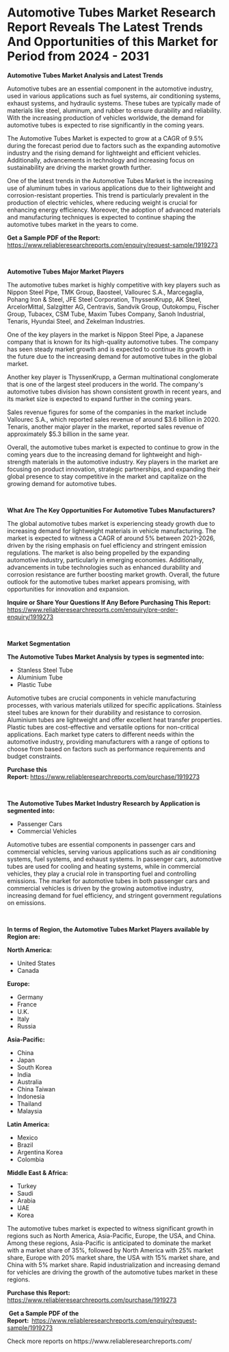 <p><h1>Automotive Tubes Market Research Report Reveals The Latest Trends And Opportunities of this Market for Period from 2024 - 2031</h1></p><p><strong>Automotive Tubes Market Analysis and Latest Trends</strong></p>
<p><p>Automotive tubes are an essential component in the automotive industry, used in various applications such as fuel systems, air conditioning systems, exhaust systems, and hydraulic systems. These tubes are typically made of materials like steel, aluminum, and rubber to ensure durability and reliability. With the increasing production of vehicles worldwide, the demand for automotive tubes is expected to rise significantly in the coming years.</p><p>The Automotive Tubes Market is expected to grow at a CAGR of 9.5% during the forecast period due to factors such as the expanding automotive industry and the rising demand for lightweight and efficient vehicles. Additionally, advancements in technology and increasing focus on sustainability are driving the market growth further. </p><p>One of the latest trends in the Automotive Tubes Market is the increasing use of aluminum tubes in various applications due to their lightweight and corrosion-resistant properties. This trend is particularly prevalent in the production of electric vehicles, where reducing weight is crucial for enhancing energy efficiency. Moreover, the adoption of advanced materials and manufacturing techniques is expected to continue shaping the automotive tubes market in the years to come.</p></p>
<p><strong>Get a Sample PDF of the Report:&nbsp;</strong> <a href="https://www.reliableresearchreports.com/enquiry/request-sample/1919273">https://www.reliableresearchreports.com/enquiry/request-sample/1919273</a></p>
<p>&nbsp;</p>
<p><strong>Automotive Tubes Major Market Players</strong></p>
<p><p>The automotive tubes market is highly competitive with key players such as Nippon Steel Pipe, TMK Group, Baosteel, Vallourec S.A., Marcegaglia, Pohang Iron & Steel, JFE Steel Corporation, ThyssenKrupp, AK Steel, ArcelorMittal, Salzgitter AG, Centravis, Sandvik Group, Outokompu, Fischer Group, Tubacex, CSM Tube, Maxim Tubes Company, Sanoh Industrial, Tenaris, Hyundai Steel, and Zekelman Industries.</p><p>One of the key players in the market is Nippon Steel Pipe, a Japanese company that is known for its high-quality automotive tubes. The company has seen steady market growth and is expected to continue its growth in the future due to the increasing demand for automotive tubes in the global market.</p><p>Another key player is ThyssenKrupp, a German multinational conglomerate that is one of the largest steel producers in the world. The company's automotive tubes division has shown consistent growth in recent years, and its market size is expected to expand further in the coming years.</p><p>Sales revenue figures for some of the companies in the market include Vallourec S.A., which reported sales revenue of around $3.6 billion in 2020. Tenaris, another major player in the market, reported sales revenue of approximately $5.3 billion in the same year.</p><p>Overall, the automotive tubes market is expected to continue to grow in the coming years due to the increasing demand for lightweight and high-strength materials in the automotive industry. Key players in the market are focusing on product innovation, strategic partnerships, and expanding their global presence to stay competitive in the market and capitalize on the growing demand for automotive tubes.</p></p>
<p>&nbsp;</p>
<p><strong>What Are The Key Opportunities For Automotive Tubes Manufacturers?</strong></p>
<p><p>The global automotive tubes market is experiencing steady growth due to increasing demand for lightweight materials in vehicle manufacturing. The market is expected to witness a CAGR of around 5% between 2021-2026, driven by the rising emphasis on fuel efficiency and stringent emission regulations. The market is also being propelled by the expanding automotive industry, particularly in emerging economies. Additionally, advancements in tube technologies such as enhanced durability and corrosion resistance are further boosting market growth. Overall, the future outlook for the automotive tubes market appears promising, with opportunities for innovation and expansion.</p></p>
<p><strong>Inquire or Share Your Questions If Any Before Purchasing This Report:</strong> <a href="https://www.reliableresearchreports.com/enquiry/pre-order-enquiry/1919273">https://www.reliableresearchreports.com/enquiry/pre-order-enquiry/1919273</a></p>
<p>&nbsp;</p>
<p><strong>Market Segmentation</strong></p>
<p><strong>The Automotive Tubes Market Analysis by types is segmented into:</strong></p>
<p><ul><li>Stanless Steel Tube</li><li>Aluminium Tube</li><li>Plastic Tube</li></ul></p>
<p><p>Automotive tubes are crucial components in vehicle manufacturing processes, with various materials utilized for specific applications. Stainless steel tubes are known for their durability and resistance to corrosion. Aluminium tubes are lightweight and offer excellent heat transfer properties. Plastic tubes are cost-effective and versatile options for non-critical applications. Each market type caters to different needs within the automotive industry, providing manufacturers with a range of options to choose from based on factors such as performance requirements and budget constraints.</p></p>
<p><strong>Purchase this Report:&nbsp;</strong><a href="https://www.reliableresearchreports.com/purchase/1919273">https://www.reliableresearchreports.com/purchase/1919273</a></p>
<p>&nbsp;</p>
<p><strong>The Automotive Tubes Market Industry Research by Application is segmented into:</strong></p>
<p><ul><li>Passenger Cars</li><li>Commercial Vehicles</li></ul></p>
<p><p>Automotive tubes are essential components in passenger cars and commercial vehicles, serving various applications such as air conditioning systems, fuel systems, and exhaust systems. In passenger cars, automotive tubes are used for cooling and heating systems, while in commercial vehicles, they play a crucial role in transporting fuel and controlling emissions. The market for automotive tubes in both passenger cars and commercial vehicles is driven by the growing automotive industry, increasing demand for fuel efficiency, and stringent government regulations on emissions.</p></p>
<p>&nbsp;</p>
<p><strong>In terms of Region, the Automotive Tubes Market Players available by Region are:</strong></p>
<p>
    <p> <strong> North America: </strong>
        <ul>
            <li>United States</li>
            <li>Canada</li>
        </ul>
        </p> 
    <p> <strong> Europe: </strong>
        <ul>
            <li>Germany</li>
            <li>France</li>
            <li>U.K.</li>
            <li>Italy</li>
            <li>Russia</li>
        </ul>
        </p> 
    <p> <strong> Asia-Pacific: </strong>
        <ul>
            <li>China</li>
            <li>Japan</li>
            <li>South Korea</li>
            <li>India</li>
            <li>Australia</li>
            <li>China Taiwan</li>
            <li>Indonesia</li>
            <li>Thailand</li>
            <li>Malaysia</li>
        </ul>
        </p> 
    <p> <strong> Latin America: </strong>
        <ul>
            <li>Mexico</li>
            <li>Brazil</li>
            <li>Argentina Korea</li>
            <li>Colombia</li>
        </ul>
        </p> 
    <p> <strong> Middle East & Africa: </strong>
        <ul>
            <li>Turkey</li>
            <li>Saudi</li>
            <li>Arabia</li>
            <li>UAE</li>
            <li>Korea</li>
        </ul>
    </p>
    </p>
<p><p>The automotive tubes market is expected to witness significant growth in regions such as North America, Asia-Pacific, Europe, the USA, and China. Among these regions, Asia-Pacific is anticipated to dominate the market with a market share of 35%, followed by North America with 25% market share, Europe with 20% market share, the USA with 15% market share, and China with 5% market share. Rapid industrialization and increasing demand for vehicles are driving the growth of the automotive tubes market in these regions.</p></p>
<p><strong>Purchase this Report: </strong><a href="https://www.reliableresearchreports.com/purchase/1919273">https://www.reliableresearchreports.com/purchase/1919273</a></p>
<p>&nbsp;<strong>Get a Sample PDF of the Report:&nbsp;&nbsp;</strong><a href="https://www.reliableresearchreports.com/enquiry/request-sample/1919273">https://www.reliableresearchreports.com/enquiry/request-sample/1919273</a></p>
<p><strong></strong></p>
<p>Check more reports on https://www.reliableresearchreports.com/</p>